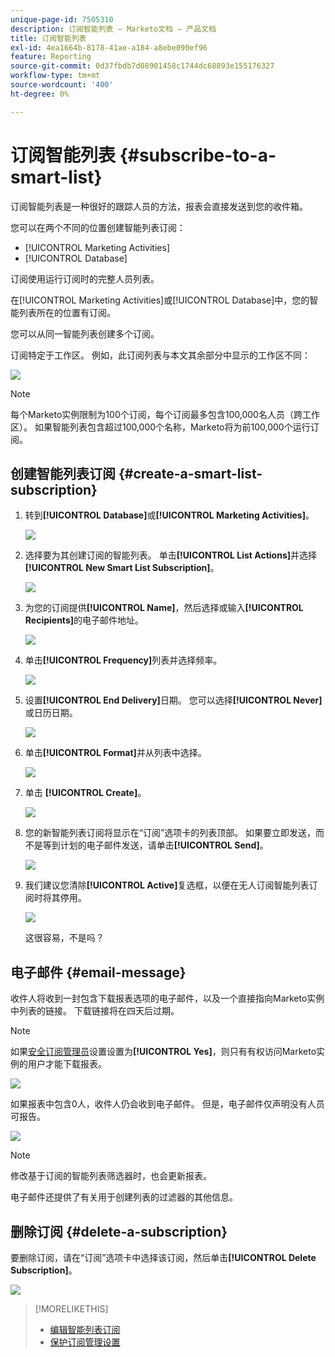 ```yaml
---
unique-page-id: 7505310
description: 订阅智能列表 — Marketo文档 — 产品文档
title: 订阅智能列表
exl-id: 4ea1664b-8178-41ae-a184-a8ebe090ef96
feature: Reporting
source-git-commit: 0d37fbdb7d08901458c1744dc68893e155176327
workflow-type: tm+mt
source-wordcount: '400'
ht-degree: 0%

---
```


# 订阅智能列表 {#subscribe-to-a-smart-list}

订阅智能列表是一种很好的跟踪人员的方法，报表会直接发送到您的收件箱。

您可以在两个不同的位置创建智能列表订阅：

* [!UICONTROL Marketing Activities]
* [!UICONTROL Database]

订阅使用运行订阅时的完整人员列表。

在[!UICONTROL Marketing Activities]或[!UICONTROL Database]中，您的智能列表所在的位置有订阅。

您可以从同一智能列表创建多个订阅。

订阅特定于工作区。 例如，此订阅列表与本文其余部分中显示的工作区不同：

![](assets/one.png)

>[!NOTE]
>
>每个Marketo实例限制为100个订阅，每个订阅最多包含100,000名人员（跨工作区）。 如果智能列表包含超过100,000个名称，Marketo将为前100,000个运行订阅。

## 创建智能列表订阅 {#create-a-smart-list-subscription}

1. 转到&#x200B;**[!UICONTROL Database]**&#x200B;或&#x200B;**[!UICONTROL Marketing Activities]**。

   ![](assets/db.png)

1. 选择要为其创建订阅的智能列表。 单击&#x200B;**[!UICONTROL List Actions]**&#x200B;并选择&#x200B;**[!UICONTROL New Smart List Subscription]**。

   ![](assets/three.png)

1. 为您的订阅提供&#x200B;**[!UICONTROL Name]**，然后选择或输入&#x200B;**[!UICONTROL Recipients]**&#x200B;的电子邮件地址。

   ![](assets/image2015-9-14-13-3a18-3a38.png)

1. 单击&#x200B;**[!UICONTROL Frequency]**&#x200B;列表并选择频率。

   ![](assets/image2015-9-14-13-3a21-3a21.png)

1. 设置&#x200B;**[!UICONTROL End Delivery]**&#x200B;日期。 您可以选择&#x200B;**[!UICONTROL Never]**&#x200B;或日历日期。

   ![](assets/image2015-9-14-13-3a23-3a37.png)

1. 单击&#x200B;**[!UICONTROL Format]**&#x200B;并从列表中选择。

   ![](assets/image2015-9-14-13-3a25-3a25.png)

1. 单击 **[!UICONTROL Create]**。

   ![](assets/image2015-9-11-15-3a58-3a4.png)

1. 您的新智能列表订阅将显示在“订阅”选项卡的列表顶部。 如果要立即发送，而不是等到计划的电子邮件发送，请单击&#x200B;**[!UICONTROL Send]**。

   ![](assets/eight.png)

1. 我们建议您清除&#x200B;**[!UICONTROL Active]**&#x200B;复选框，以便在无人订阅智能列表订阅时将其停用。

   ![](assets/nine.png)

   这很容易，不是吗？

## 电子邮件 {#email-message}

收件人将收到一封包含下载报表选项的电子邮件，以及一个直接指向Marketo实例中列表的链接。 下载链接将在四天后过期。

>[!NOTE]
>
>如果[安全订阅管理员](/help/marketo/product-docs/reporting/basic-reporting/report-subscriptions/secure-the-subscription-admin-setting.md)设置设置为&#x200B;**[!UICONTROL Yes]**，则只有有权访问Marketo实例的用户才能下载报表。

![](assets/image2015-4-17-15-3a46-3a47.png)

如果报表中包含0人，收件人仍会收到电子邮件。 但是，电子邮件仅声明没有人员可报告。

![](assets/image2015-4-17-16-3a11-3a8.png)

>[!NOTE]
>
>修改基于订阅的智能列表筛选器时，也会更新报表。

电子邮件还提供了有关用于创建列表的过滤器的其他信息。

## 删除订阅 {#delete-a-subscription}

要删除订阅，请在“订阅”选项卡中选择该订阅，然后单击&#x200B;**[!UICONTROL Delete Subscription]**。

![](assets/twelve.png)

>[!MORELIKETHIS]
>
>* [编辑智能列表订阅](/help/marketo/product-docs/reporting/basic-reporting/report-subscriptions/edit-a-smart-list-subscription.md)
>* [保护订阅管理设置](/help/marketo/product-docs/reporting/basic-reporting/report-subscriptions/secure-the-subscription-admin-setting.md)
